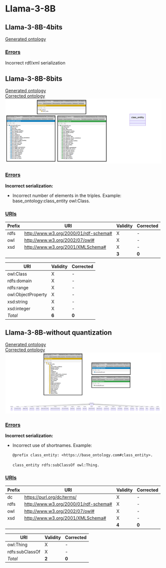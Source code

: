 # Llama-3-8B

## Llama-3-8B-4bits

[Generated ontology](./4bits_ontology.txt)

### [Errors](./ontology_4bits_notes.txt)

Incorrect rdf/xml serialization


## Llama-3-8B-8bits

[Generated ontology](./8bits_ontology.txt)
<br>
[Corrected ontology](./8bits_ontology_corrected.txt)
<br>
![](./8bits_ontology_corrected.png)


### [Errors](./ontology_8bits_notes.txt)

**Incorrect serialization:**
-   Incorrect number of elements in the triples. Example:
    <br>
    base_ontology:class_entity owl:Class.


### [URIs](./ontology_8bits_URIs.xlsx)

| Prefix | URI                                           | Validity | Corrected |
|--------|-----------------------------------------------|----------|-----------|
| rdfs   | http://www.w3.org/2000/01/rdf-schema#         | X        | -         |
| owl    | http://www.w3.org/2002/07/owl#                | X        | -         |
| xsd    | http://www.w3.org/2001/XMLSchema#             | X        | -         |
|        |                                               | **3**    | **0**     |


| URI                 | Validity | Corrected            |
|---------------------|----------|----------------------|
| owl:Class           | X        | -                    |
| rdfs:domain         | X        | -                    |
| rdfs:range          | X        | -                    |
| owl:ObjectProperty  | X        | -                    |
| xsd:string          | X        | -                    |
| xsd:integer         | X        | -                    |
| *Total*             | **6**    | **0**                |



## Llama-3-8B-without quantization

[Generated ontology](./ontology.txt)
<br>
[Corrected ontology](./ontology_corrected.txt)
<br>
![](./ontology_corrected.png)


### [Errors](./ontology_notes.txt)

**Incorrect serialization:**
-   Incorrect use of shortnames. Example:
    ```
    @prefix class_entity: <https://base_ontology.com#class_entity>.
    
    class_entity rdfs:subClassOf owl:Thing.
    ```

### [URIs](./ontology_URIs.xlsx)

| Prefix | URI                                           | Validity | Corrected |
|--------|-----------------------------------------------|----------|-----------|
| dc     | https://purl.org/dc/terms/                    | X        | -         |
| rdfs   | http://www.w3.org/2000/01/rdf-schema#         | X        | -         |
| owl    | http://www.w3.org/2002/07/owl#                | X        | -         |
| xsd    | http://www.w3.org/2001/XMLSchema#             | X        | -         |
|        |                                               | **4**    | **0**     |

| URI                 | Validity | Corrected            |
|---------------------|----------|----------------------|
| owl:Thing           | X        | -                    |
| rdfs:subClassOf     | X        | -                    |
| *Total*             | **2**    | **0**                |